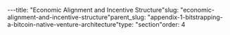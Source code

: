---title: "Economic Alignment and Incentive Structure"slug: "economic-alignment-and-incentive-structure"parent_slug: "appendix-1-bitstrapping-a-bitcoin-native-venture-architecture"type: "section"order: 4